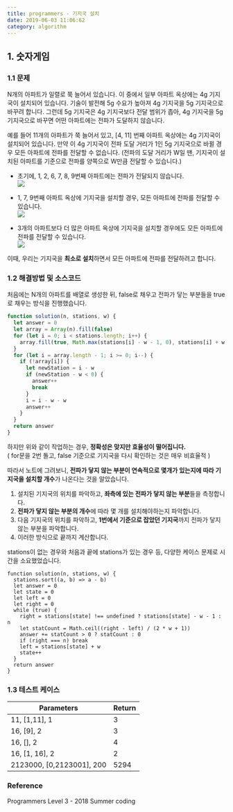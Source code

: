 ```yaml
---
title: programmers - 기지국 설치
date: 2019-06-03 11:06:62
category: algorithm
---
```


## 1. 숫자게임

### 1.1 문제

N개의 아파트가 일렬로 쭉 늘어서 있습니다. 이 중에서 일부 아파트 옥상에는 4g 기지국이 설치되어 있습니다. 기술이 발전해 5g 수요가 높아져 4g 기지국을 5g 기지국으로 바꾸려 합니다. 그런데 5g 기지국은 4g 기지국보다 전달 범위가 좁아, 4g 기지국을 5g 기지국으로 바꾸면 어떤 아파트에는 전파가 도달하지 않습니다.

예를 들어 11개의 아파트가 쭉 늘어서 있고, [4, 11] 번째 아파트 옥상에는 4g 기지국이 설치되어 있습니다. 만약 이 4g 기지국이 전파 도달 거리가 1인 5g 기지국으로 바뀔 경우 모든 아파트에 전파를 전달할 수 없습니다. (전파의 도달 거리가 W일 땐, 기지국이 설치된 아파트를 기준으로 전파를 양쪽으로 W만큼 전달할 수 있습니다.)

- 초기에, 1, 2, 6, 7, 8, 9번째 아파트에는 전파가 전달되지 않습니다.  
  ![](https://res.cloudinary.com/jistring93/image/upload/v1492073407/%EA%B8%B0%EC%A7%80%EA%B5%AD%EC%84%A4%EC%B9%981_pvskxt.png)
- 1, 7, 9번째 아파트 옥상에 기지국을 설치할 경우, 모든 아파트에 전파를 전달할 수 있습니다.  
  ![](https://res.cloudinary.com/jistring93/image/upload/v1492073617/%EA%B8%B0%EC%A7%80%EA%B5%AD%EC%84%A4%EC%B9%982_kml0pb.png)

- 3개의 아파트보다 더 많은 아파트 옥상에 기지국을 설치할 경우에도 모든 아파트에 전파를 전달할 수 있습니다.  
  ![](https://res.cloudinary.com/jistring93/image/upload/v1492073725/%EA%B8%B0%EC%A7%80%EA%B5%AD%EC%84%A4%EC%B9%983_xhv7r3.png)

이때, 우리는 기지국을 **최소로 설치**하면서 모든 아파트에 전파를 전달하려고 합니다.

### 1.2 해결방법 및 소스코드

처음에는 N개의 아파트를 배열로 생성한 뒤, false로 채우고 전파가 닿는 부분들을 true로 채우는 방식을 진행했습니다.

```js
function solution(n, stations, w) {
  let answer = 0
  let array = Array(n).fill(false)
  for (let i = 0; i < stations.length; i++) {
    array.fill(true, Math.max(stations[i] - w - 1, 0), stations[i] + w)
  }
  for (let i = array.length - 1; i >= 0; i--) {
    if (!array[i]) {
      let newStation = i - w
      if (newStation - w < 0) {
        answer++
        break
      }
      i = i - w - w
      answer++
    }
  }
  return answer
}
```

하지만 위와 같이 작업하는 경우, **정확성은 맞지만 효율성이 떨어집니다.**  
( for문을 2번 돌고, false 기준으로 기지국을 다시 확인하는 것은 매우 비효율적 )

따라서 노트에 그려보니, **전파가 닿지 않는 부분이 연속적으로 몇개가 있는지에 따라 기지국을 설치할 개수**가 나온다는 것을 알았습니다.

1. 설치된 기지국의 위치를 파악하고, **좌측에 있는 전파가 닿지 않는 부분**들을 측정합니다.
2. **전파가 닿지 않는 부분의 개수**에 따라 몇 개를 설치해야하는지 파악합니다.
3. 다음 기지국의 위치를 파악하고, **1번에서 기준으로 잡았던 기지국**까지 전파가 닿지 않는 부분을 파악합니다.
4. 이러한 방식으로 끝까지 계산합니다.

stations이 없는 경우와 처음과 끝에 stations가 있는 경우 등, 다양한 케이스 문제로 시간을 소요했었습니다.

```js{9}
function solution(n, stations, w) {
  stations.sort((a, b) => a - b)
  let answer = 0
  let state = 0
  let left = 0
  let right = 0
  while (true) {
    right = stations[state] !== undefined ? stations[state] - w - 1 : n
    let statCount = Math.ceil((right - left) / (2 * w + 1))
    answer += statCount > 0 ? statCount : 0
    if (right === n) break
    left = stations[state] + w
    state++
  }
  return answer
}
```

### 1.3 테스트 케이스

| Parameters                | Return |
| ------------------------- | ------ |
| 11, [1,11], 1             | 3      |
| 16, [9], 2                | 3      |
| 16, [], 2                 | 4      |
| 16, [1, 16], 2            | 2      |
| 2123000, [0,2123001], 200 | 5294   |

### Reference

Programmers Level 3 - 2018 Summer coding
